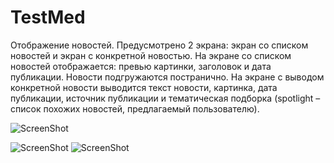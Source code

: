 # TestMed
Отображение новостей.
Предусмотрено 2 экрана: экран со списком новостей и экран с конкретной новостью.
На экране со списком новостей отображается: превью картинки, заголовок и дата публикации. Новости подгружаются постранично.
На экране с выводом конкретной новости выводится текст новости, картинка, дата публикации, источник публикации и тематическая подборка (spotlight – список похожих новостей, предлагаемый пользователю).

![ScreenShot](http://i.imgur.com/JYUU4tA.png)

![ScreenShot](http://i.imgur.com/k2QYKjq.png)
![ScreenShot](http://i.imgur.com/1UP79Sh.png)
